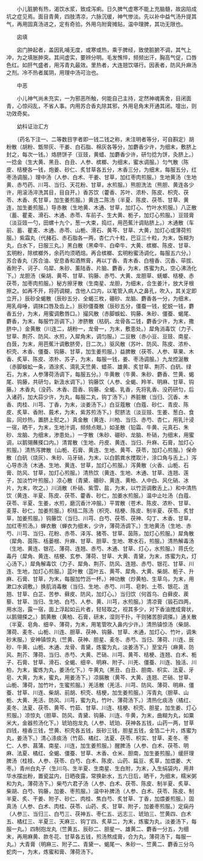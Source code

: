 <!-- { "loadSidebar": true } -->
　　小儿脏腑有热，渴饮水浆，致成泻痢。日久脾气虚寒不能上充脑髓，故囟陷成坑之症见焉。面目青黄，四肢清凉，六脉沉缓，神气惨淡。先以补中益气汤升提其气，再用固真汤进之，定有奇验。外用乌附膏摊贴，温中理脾，其功无限也。

　　囟填

　　囟门肿起者，盖因乳哺无度，或寒或热，乘于脾经，致使脏腑不调，其气上冲，为之填胀肿突。其间虚实，要辨分明。毛发憔悴，频频出汗，胸高气促，口唇色红。如肝气盛者，用泻青丸最效。里热者，大连翘饮堪行。因表者，防风升麻汤之剂。冷不热者属阴，用理中汤可治也。

　　中恶

　　小儿神气尚未充实，一为邪恶所触，何能自己主持，定然神魂离舍，目闭面青，心惊闷乱，不省人事。内用苏合香丸除其邪，外用皂角末开通其闭。嚏出，则功效奇矣。

　　幼科证治汇方

　　（药名下注一、二等数目字者即一钱二钱之称，未注明者等分，可自斟定）胡粉散（胡粉、甑带灰、干姜、白石脂、棉灰各等分，加麝香少许，为细末，敷脐上封之，每次一钱。）烙脐饼子（豆豉，黄蜡、加麝香少许，研匀捻为饼，灸脐上。）一捻金（生大黄、黑丑、白丑、人参、槟榔、为细末，蜜水调服。）匀气散（陈皮、桔梗各一钱，炮姜、砂仁、炙甘草各五分，木香三分，为细末，每服五分，红枣汤调服。）理中汤（人参、白术、干姜、甘草，加红枣肉煎服。）生地黄汤（生地黄、赤芍药、川芎、当归、天花粉、甘草，水煎服。）熊胆洗法（熊胆、黄连各少许，用滚汤淬洗其目，目自开。）香苏饮（藿香、苏叶、浓朴、陈皮、枳壳、茯苓、木香、炙甘草，加生姜煎服。）黄连二陈汤（半夏、陈皮、茯苓、甘草、黄连，加生姜煎服。）导赤散（生地黄、木通、甘草，加灯心、竹叶水煎服。）八正散（蓄、瞿麦、滑石、木通、赤苓、车前子、生大黄、栀子，加灯心煎服。）豆豉膏（淡豆豉一勺，田螺十九个，葱一大束，捣烂，用芭蕉汁调贴脐上。）木通散（车前、蓄、瞿麦、木通、赤苓、山栀、滑石、黄芩、甘草、大黄，加灯心或薄荷煎服。）紫霜丸（代赭石、赤石脂各一两，杏仁六十粒，巴豆三十粒，为末，饭糊为丸，白水下，日服三丸。）黑白散（黑牵牛、白牵牛、大黄、槟榔、陈皮、甘草、玄明粉，除槟榔外，余药均须晒焙。再合槟榔、玄明粉蜜汤调化，每服五六分。）苏合香丸（苏合油、安息香和酒熬膏，再以丁香、青木香、白檀香、沉香、荜拔、香附子、诃子、乌犀、朱砂、薰陆香、片脑、麝香，为末，炼蜜为丸，空心沸汤化下。）龙胆汤（柴胡、黄芩、甘草、钩藤、赤芍、大黄、龙胆草、蜣螂、桔梗、赤茯苓，加枣肉煎服。）秘方擦牙散（生南星、龙胆，为细末，合生姜汁，放大牙根擦之。如再不开，将药调糊，含他人口内，以笔管入病人之鼻孔，吹入，其关定即立开。）辰砂全蝎散（辰砂五分、全蝎三枚，硼砂、龙脑、麝香各一分，为细末，用乳母唾，调抹口唇及齿上。）辰砂僵蚕散（辰砂五分，僵蚕一钱，蛇蜕一钱，麝香五分，为末，用蜜调敷唇口。）撮风散（赤脚蜈蚣、钩藤、朱砂、僵蚕、蝎尾、麝香，为末，每服竹沥调下。）渗脐散（枯矾、龙骨各二钱，麝香少许，为末，撒脐中。）金黄散（川连二，胡粉一，龙骨一，为末，敷患处。）犀角消毒饮（力子、甘草、荆芥、防风、水煎，入犀角末，调匀服。）二豆散（赤小豆、豆豉、南星、白蔹，为末，用芭蕉汁调敷脐旁，日二次。）驱风散（苏叶、防风、陈皮、浓朴、枳壳、木香、僵蚕、钩藤、甘草，加生姜煎服。）益脾散（茯苓、人参、草果、木香、炙草、陈皮、浓朴、苏子，为末，每服一钱，姜、枣汤调服。）九龙控涎散（赤脚蜈蚣一条，酒涂炙、滴乳天竺黄、蜡茶、雄黄、炙甘草、荆芥、白矾、绿石，为末，人参薄荷汤调下，每服五分。）牛黄散（牛黄、朱砂、麝香、竺黄、蝎尾、钩藤，共研匀，新汲水调下。）钩藤饮（人参、全蝎、羚羊、明麻、甘草、钩藤。）木香丸（没药、木香、茴香、钩藤、全蝎、乳香，先将乳香、没药研匀，后入诸药，加大蒜少许，为丸，每服二丸，钩丁汤下。）养脏散（当归、沉香、木香、肉桂、川芎、丁香，为末，淡姜汤下。）白豆蔻散（白蔻、砂仁、青皮、陈皮、炙草、香附、莪术，为末，紫苏煎汤下。）熨脐法（淡豆豉、生姜、葱白、食盐，同炒热，置脐上熨之。）真金散（黄连、川柏、当归、赤芍、杏仁，用乳汁浸一宿，晒干，为末，生地汁调，频频点眼。）如圣散（铅霜、牛黄、元真石、朱砂、龙脑、为细末，渗患处。）一字散（朱砂、硼砂、龙脑、朴硝，为细末，用蜜调，以鹅翎蘸搽口内。）清胃散（生地、丹皮、黄连、当归、升麻、石膏，加灯心煎服。）清热泻脾散（山栀、石膏、黄连、生地、黄芩、茯苓，加灯心煎服。）保命散〔白矾（烧灰）、朱砂、马牙硝，为末，以白鹅粪水搅取汁，涂口角与舌上。〕泻心导赤汤（木通、生地、黄连、甘草，加灯心煎服。）泻黄散（火香、山栀、石膏、防风、甘草，加灯心煎服。）清热饮（黄连、生地、木通、甘草、连翘、莲子，加淡竹叶煎服。）凉心散（青黛、硼砂、黄连、黄柏、人中白、风化硝、冰片，为末，吹之。）川消散（朴硝、紫雪、盐，为末，以竹沥调敷舌上。）和中清热饮（黄连、半夏、陈皮、茯苓、藿香、砂仁，加姜水煎服。）温中止吐汤（白蔻、茯苓、半夏、生姜，水煎，磨沉香汁冲服。）平胃散（苍术、陈皮、浓朴、甘草、麦芽、砂仁，加姜煎服。）枳桔二陈汤（枳壳、桔梗、陈皮、制半夏、茯苓、炙甘草，加姜煎服。）钩藤饮（当归、川芎、白芍、茯苓、茯神、勾丁、木香、甘草，加红枣煎汤。）蝉衣散（蝉衣为细末，少许，薄荷汤调下。）生地黄汤（生地、赤芍、川芎、当归、花粉、赤苓、泽泻、猪苓、甘草、茵陈，加灯心煎服。）犀角散（犀角、茵陈、栝蒌根、升麻、甘草、胆草、生地、寒水石，煎服。）清热解毒汤（生地、黄连、银花、薄荷、连翘、赤芍、木通、甘草、灯心，水煎服。）蒋氏化毒丹（犀角、黄连、桔梗、玄参、薄荷、甘草、大黄、青黛，为末，炼蜜为丸，灯心汤下。）犀角解毒饮（力子、犀角、荆芥、防风、连翘、赤芍、银花、甘草、川连、生地，加灯心煎服。）蓝叶散（蓝叶五、黄芩、犀角、大黄、柴胡、栀子、升麻、石膏、甘草，为末，每服加竹沥一杯。）神功散（炒黄柏、生草乌，为末，用漱口水调敷。）换肌消毒散（当归、生地、赤芍、川芎、皂刺、土苓、银花、连翘、甘草、白芷、苦参、藓皮、防风，加灯心。）当归饮（何首乌、白藓皮、蒺藜、甘草、当归、生地、白芍、人参、黄、川芎，水煎服。）清凉膏（锻石四两，用水泡，露一宿，面上浮起如云片者，轻轻取之，视其多少，对下香油搅成膏状，以鹅翎搽之。）鹅黄散（黄柏、石膏，研末，湿则干扑，干则猪苦胆调搽。）通关散（半夏、皂角、细辛、薄荷，为末，用笔管吹入鼻内少许。）清热镇惊汤（柴胡、薄荷、麦冬、山栀、川连、胆草、茯神、钩藤、甘草、木通，加灯心、竹叶，调朱砂末服。）安神镇惊丸（竺黄、茯神、胆星、麦冬、赤芍、当归、薄荷、川连、辰砂、牛黄、山栀、木通、龙骨、青黛，炼蜜为丸，淡姜汤下。）至宝丹（麻黄、防风、荆芥、薄荷、当归、赤芍、大黄、芒硝、川芎、黄芩、桔梗、连翘、白术、栀子、石膏、甘草、滑石、全蝎、细辛、明麻、附子、川羌、僵蚕、川连、独活、川柏，为末，蜜炼为丸，姜汤化下。）牛黄丸（黑丑、白丑、胆南、枳实、法夏、牙皂、大黄，为末，蜜丸，用姜汤下。）凉膈散（黄芩、大黄、连翘、芒硝、甘草、山栀、薄荷，加竹叶，生蜜煎服。）羌活散（羌活、川芎、防风、薄荷、明麻、僵蚕、甘草、川连、柴胡、前胡、枳壳、桔梗，加生姜煎服。）泻青丸（胆草、山栀、大黄、羌活、防风、川芎，蜜为丸，竹叶、薄荷汤下。）清热化痰汤（橘红、麦冬、法夏、茯苓、黄芩、竹茹、甘草、川连、桔梗、枳壳、胆星，加生姜、灯心煎服。）凉惊丸（胆草、防风、青黛、钩藤、川连、牛黄，为末，曲糊为丸，如粟米大，金器煎汤化下。）琥珀抱龙丸（人参、琥珀、茯神各五钱，山药一两，甘草四钱，檀香三钱，竺黄、枳壳各五钱，辰砂三钱，胆星五钱，金箔二十片，炼蜜为丸，姜汤下。）清心涤痰汤（竹茹、橘红、法夏、茯苓、枳实、甘草、麦冬、枣仁、人参、菖蒲、南星、川连，加生姜煎服。）醒脾汤（人参、白术、茯苓、明麻、法夏、橘红、全蝎、僵蚕、甘草、木香、仓米、胆南，加生姜煎服。）缓肝理脾汤（桂枝、人参、茯苓、白芍、白术、陈皮、山药、扁豆、炙草，加煨姜、大枣。）青州白丸子（生川乌、生半夏、生南星、生白附，为末，入生绢袋内，用井华水摆出粉，置瓷盆内，日晒夜露，常换新水，五六日后，晒干，为细末，糯米粥和为丸，薄荷汤下。）柴芍六君子汤（人参、白术、茯苓、陈皮、制半夏、炙草、柴胡、白芍、钩藤，加姜、枣煎服。）温中补脾汤（人参、白术、茯苓、陈皮、制半夏、炙、干姜、附子、砂仁、肉桂、焦白芍、炙甘草、丁香，加煨姜煎服。）固真汤（人参、白术、肉桂、茯苓、山药、炙、甘草、附子，加姜枣煎服。）定痫丹（人参三、当归三、白芍三、茯神五、枣仁五、远志三、琥珀三、竺黄四、白术五、橘红三、半夏三、天麻三、钩丁四、炙草二，为末，炼蜜为丸，淡姜汤下，每服一丸。）四制抱龙丸（竺黄五、辰砂二、胆星一、雄黄二、麝香一分五，为细末，再用麻黄、款冬花、甘草各五钱，煎汤熬成膏，合为丸，薄荷汤下，每服一丸。）大青膏（明麻三、附子二、青黛一、蝎尾一、朱砂一、竺黄二、麝香三分乌蛇肉一，为末，炼蜜和膏、薄荷汤下。

